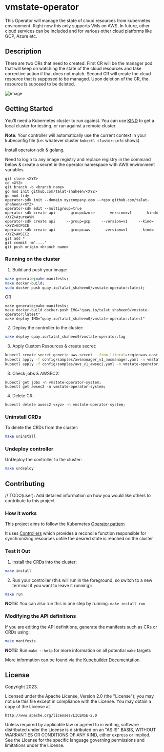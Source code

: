 # vmstate-operator
This Operator will manage the state of cloud resources from kubernetes environment. Right now this only supports VMs on AWS. In future, other cloud services can be included and for various other cloud platforms like GCP, Azure etc.

## Description
There are two CRs that need to created.
First CR will be the manager pod that will keep on watching the state of the cloud resources and take corrective action if that does not match. 
Second CR will create the cloud resource that is supposed to be managed. Upon deletion of the CR, the resource is suposed to be deleted.

![image](https://user-images.githubusercontent.com/36874355/212597610-eb324dee-25ea-4d87-b341-035643d83270.png)


## Getting Started
You’ll need a Kubernetes cluster to run against. You can use [KIND](https://sigs.k8s.io/kind) to get a local cluster for testing, or run against a remote cluster.

**Note:** Your controller will automatically use the current context in your kubeconfig file (i.e. whatever cluster `kubectl cluster-info` shows).

Install operator-sdk & golang.

Need to login to any image registry and replace registry in the command below & create a secret in the operator namespace with AWS environment variables

```
git clone <XYZ>
cd <XYZ>
git branch -b <branch name>
go mod init github.com/talat-shaheen/<XYZ>
go mod tidy
operator-sdk init --domain xyzcompany.com --repo github.com/talat-shaheen/<XYZ>
operator-sdk edit --multigroup=true
operator-sdk create api     --group=Azure     --version=v1     --kind=<XYZ>AzureAVM
operator-sdk create api     --group=gcp     --version=v1     --kind=<XYZ>GCPGCE
operator-sdk create api     --group=aws     --version=v1     --kind=<XYZ>AWSEC2
git add *
git commit -m"...."
git push origin <branch name>
```



### Running on the cluster
1. Build and push your image:
	
```sh
make generate;make manifests;
make docker-build;
sudo docker push quay.io/talat_shaheen0/vmstate-operator:latest;
```
OR

```
make generate;make manifests;
make docker-build docker-push IMG="quay.io/talat_shaheen0/vmstate-operator:latest"
make deploy IMG="quay.io/talat_shaheen0/vmstate-operator:latest"
```
	
2. Deploy the controller to the cluster:

```sh
make deploy quay.io/talat_shaheen0/vmstate-operator:tag
```

3. Apply Custom Resources & create secret:

```sh
kubectl create secret generic aws-secret --from-literal=region=us-east-1 --from-literal=aws-secret-access-key=<secret access key> --from-literal=aws-access-key-id=<secret access key id>
kubectl apply -f config/samples/awsmanager_v1_awsmanager.yaml -n vmstate-operator-system;
kubectl apply -f config/samples/aws_v1_awsec2.yaml -n vmstate-operator-system;
```
3. Check jobs & AWSEC2:

```
kubectl get jobs -n vmstate-operator-system;
kubectl get awsec2 -n vmstate-operator-system;
```

4. Delete CR:

```
kubectl delete awsec2 <xyz> -n vmstate-operator-system;
```
### Uninstall CRDs
To delete the CRDs from the cluster:

```sh
make uninstall
```

### Undeploy controller
UnDeploy the controller to the cluster:

```sh
make undeploy
```

## Contributing
// TODO(user): Add detailed information on how you would like others to contribute to this project

### How it works
This project aims to follow the Kubernetes [Operator pattern](https://kubernetes.io/docs/concepts/extend-kubernetes/operator/)

It uses [Controllers](https://kubernetes.io/docs/concepts/architecture/controller/) 
which provides a reconcile function responsible for synchronizing resources untile the desired state is reached on the cluster 

### Test It Out
1. Install the CRDs into the cluster:

```sh
make install
```

2. Run your controller (this will run in the foreground, so switch to a new terminal if you want to leave it running):

```sh
make run
```

**NOTE:** You can also run this in one step by running: `make install run`

### Modifying the API definitions
If you are editing the API definitions, generate the manifests such as CRs or CRDs using:

```sh
make manifests
```

**NOTE:** Run `make --help` for more information on all potential `make` targets

More information can be found via the [Kubebuilder Documentation](https://book.kubebuilder.io/introduction.html)

## License

Copyright 2023.

Licensed under the Apache License, Version 2.0 (the "License");
you may not use this file except in compliance with the License.
You may obtain a copy of the License at

    http://www.apache.org/licenses/LICENSE-2.0

Unless required by applicable law or agreed to in writing, software
distributed under the License is distributed on an "AS IS" BASIS,
WITHOUT WARRANTIES OR CONDITIONS OF ANY KIND, either express or implied.
See the License for the specific language governing permissions and
limitations under the License.

